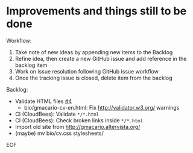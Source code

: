 ---
---


Improvements and things still to be done
========================================


Workflow:

1. Take note of new ideas by appending new items to the Backlog
2. Refine idea, then create a new GitHub issue and add reference in the backlog item
3. Work on issue resolution following GitHub issue workflow
4. Once the tracking issue is closed, delete item from the backlog

Backlog:

* Validate HTML files [#4](https://github.com/gmacario/gmacario.github.io/issues/4)
  * bio/gmacario-cv-en.html: Fix http://validator.w3.org/ warnings
* CI (CloudBees): Validate `*/*.html`
* CI (CloudBees): Check broken links inside `*/*.html`
* Import old site from http://gmacario.altervista.org/
* (maybe) mv bio/cv.css stylesheets/

EOF
